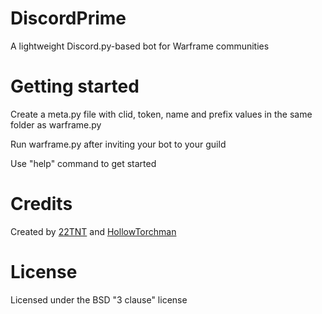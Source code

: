# DiscordPrime
A lightweight Discord.py-based bot for Warframe communities

# Getting started
Create a meta.py file with clid, token, name and prefix values in the same folder as warframe.py

Run warframe.py after inviting your bot to your guild

Use "help" command to get started

# Credits
Created by [22TNT](github.com/22TNT) and [HollowTorchman](github.com/HollowTorchman)

# License
Licensed under the BSD "3 clause" license
